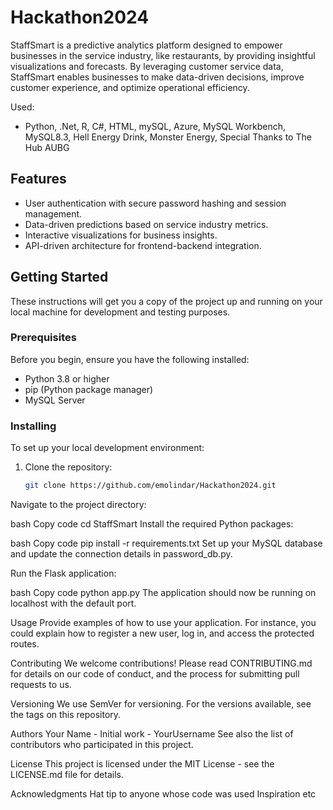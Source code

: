 # Hackathon2024


StaffSmart is a predictive analytics platform designed to empower businesses in the service industry, like restaurants, by providing insightful visualizations and forecasts. By leveraging customer service data, StaffSmart enables businesses to make data-driven decisions, improve customer experience, and optimize operational efficiency.

Used: 
   - Python, .Net, R, C#, HTML, mySQL, Azure, MySQL Workbench, MySQL8.3, Hell Energy Drink, Monster Energy, Special Thanks to The Hub AUBG


## Features

- User authentication with secure password hashing and session management.
- Data-driven predictions based on service industry metrics.
- Interactive visualizations for business insights.
- API-driven architecture for frontend-backend integration.

## Getting Started

These instructions will get you a copy of the project up and running on your local machine for development and testing purposes.

### Prerequisites

Before you begin, ensure you have the following installed:
- Python 3.8 or higher
- pip (Python package manager)
- MySQL Server

### Installing

To set up your local development environment:

1. Clone the repository:
   ```bash
   git clone https://github.com/emolindar/Hackathon2024.git
Navigate to the project directory:

bash
Copy code
cd StaffSmart
Install the required Python packages:

bash
Copy code
pip install -r requirements.txt
Set up your MySQL database and update the connection details in password_db.py.

Run the Flask application:

bash
Copy code
python app.py
The application should now be running on localhost with the default port.

Usage
Provide examples of how to use your application. For instance, you could explain how to register a new user, log in, and access the protected routes.

Contributing
We welcome contributions! Please read CONTRIBUTING.md for details on our code of conduct, and the process for submitting pull requests to us.

Versioning
We use SemVer for versioning. For the versions available, see the tags on this repository.

Authors
Your Name - Initial work - YourUsername
See also the list of contributors who participated in this project.

License
This project is licensed under the MIT License - see the LICENSE.md file for details.

Acknowledgments
Hat tip to anyone whose code was used
Inspiration
etc
